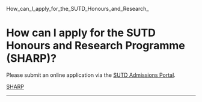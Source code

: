 How_can_I_apply_for_the_SUTD_Honours_and_Research_



How can I apply for the SUTD Honours and Research Programme (SHARP)?
====================================================================

Please submit an online application via the [SUTD Admissions Portal](https://admission.sutd.edu.sg/psp/CSADM1PRD/APPLICANT/HRMS/?cmd=login).

[SHARP](https://www.sutd.edu.sg/tag/sharp/)

---

